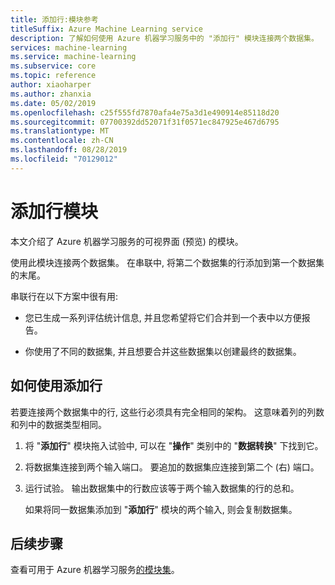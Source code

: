 ```yaml
---
title: 添加行:模块参考
titleSuffix: Azure Machine Learning service
description: 了解如何使用 Azure 机器学习服务中的 "添加行" 模块连接两个数据集。
services: machine-learning
ms.service: machine-learning
ms.subservice: core
ms.topic: reference
author: xiaoharper
ms.author: zhanxia
ms.date: 05/02/2019
ms.openlocfilehash: c25f555fd7870afa4e75a3d1e490914e85118d20
ms.sourcegitcommit: 07700392dd52071f31f0571ec847925e467d6795
ms.translationtype: MT
ms.contentlocale: zh-CN
ms.lasthandoff: 08/28/2019
ms.locfileid: "70129012"
---
```

# <a name="add-rows-module"></a>添加行模块

本文介绍了 Azure 机器学习服务的可视界面 (预览) 的模块。

使用此模块连接两个数据集。 在串联中, 将第二个数据集的行添加到第一个数据集的末尾。  
  
串联行在以下方案中很有用:  
  
+ 您已生成一系列评估统计信息, 并且您希望将它们合并到一个表中以方便报告。  
  
+ 你使用了不同的数据集, 并且想要合并这些数据集以创建最终的数据集。  

## <a name="how-to-use-add-rows"></a>如何使用添加行  

若要连接两个数据集中的行, 这些行必须具有完全相同的架构。 这意味着列的列数和列中的数据类型相同。

1.  将 "**添加行**" 模块拖入试验中, 可以在 "**操作**" 类别中的 "**数据转换**" 下找到它。

2. 将数据集连接到两个输入端口。 要追加的数据集应连接到第二个 (右) 端口。 
  
3.  运行试验。 输出数据集中的行数应该等于两个输入数据集的行的总和。

    如果将同一数据集添加到 "**添加行**" 模块的两个输入, 则会复制数据集。 

## <a name="next-steps"></a>后续步骤

查看可用于 Azure 机器学习服务[的模块集](module-reference.md)。 